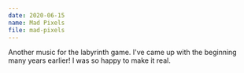 ```yaml
---
date: 2020-06-15
name: Mad Pixels
file: mad-pixels
---
```


Another music for the labyrinth game. I've came up with the beginning many years earlier! I was so happy to make it real. 